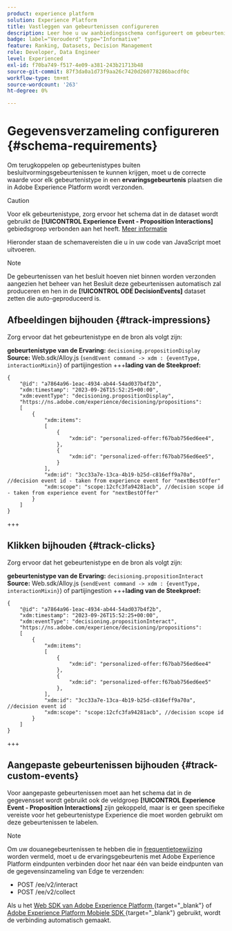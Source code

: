 ```yaml
---
product: experience platform
solution: Experience Platform
title: Vastleggen van gebeurtenissen configureren
description: Leer hoe u uw aanbiedingsschema configureert om gebeurtenissen vast te leggen
badge: label="Verouderd" type="Informative"
feature: Ranking, Datasets, Decision Management
role: Developer, Data Engineer
level: Experienced
exl-id: f70ba749-f517-4e09-a381-243b21713b48
source-git-commit: 87f3da0a1d73f9aa26c7420d260778286bacdf0c
workflow-type: tm+mt
source-wordcount: '263'
ht-degree: 0%

---
```


# Gegevensverzameling configureren {#schema-requirements}

Om terugkoppelen op gebeurtenistypes buiten besluitvormingsgebeurtenissen te kunnen krijgen, moet u de correcte waarde voor elk gebeurtenistype in een **ervaringsgebeurtenis** plaatsen die in Adobe Experience Platform wordt verzonden.

>[!CAUTION]
>
>Voor elk gebeurtenistype, zorg ervoor het schema dat in de dataset wordt gebruikt de **[!UICONTROL Experience Event - Proposition Interactions]** gebiedsgroep verbonden aan het heeft. [Meer informatie](create-dataset.md)

Hieronder staan de schemavereisten die u in uw code van JavaScript moet uitvoeren.

>[!NOTE]
>
>De gebeurtenissen van het besluit hoeven niet binnen worden verzonden aangezien het beheer van het Besluit deze gebeurtenissen automatisch zal produceren en hen in de **[!UICONTROL ODE DecisionEvents]** dataset <!--to check--> zetten die auto-geproduceerd is.

## Afbeeldingen bijhouden {#track-impressions}

Zorg ervoor dat het gebeurtenistype en de bron als volgt zijn:

**gebeurtenistype van de Ervaring:** `decisioning.propositionDisplay`
**Source:** Web.sdk/Alloy.js (`sendEvent command -> xdm : {eventType, interactionMixin}`) of partijingestion
+++**lading van de Steekproef:**

```
{
    "@id": "a7864a96-1eac-4934-ab44-54ad037b4f2b",
    "xdm:timestamp": "2023-09-26T15:52:25+00:00",
    "xdm:eventType": "decisioning.propositionDisplay",
    "https://ns.adobe.com/experience/decisioning/propositions":
    [
        {
            "xdm:items":
            [
                {
                    "xdm:id": "personalized-offer:f67bab756ed6ee4",
                },
                {
                    "xdm:id": "personalized-offer:f67bab756ed6ee5",
                }
            ],
            "xdm:id": "3cc33a7e-13ca-4b19-b25d-c816eff9a70a", //decision event id - taken from experience event for "nextBestOffer"
            "xdm:scope": "scope:12cfc3fa94281acb", //decision scope id - taken from experience event for "nextBestOffer"
        }
    ]
}
```

+++

## Klikken bijhouden {#track-clicks}

Zorg ervoor dat het gebeurtenistype en de bron als volgt zijn:

**gebeurtenistype van de Ervaring:** `decisioning.propositionInteract`
**Source:** Web.sdk/Alloy.js (`sendEvent command -> xdm : {eventType, interactionMixin}`) of partijingestion
+++**lading van de Steekproef:**

```
{
    "@id": "a7864a96-1eac-4934-ab44-54ad037b4f2b",
    "xdm:timestamp": "2023-09-26T15:52:25+00:00",
    "xdm:eventType": "decisioning.propositionInteract",
    "https://ns.adobe.com/experience/decisioning/propositions":
    [
        {
            "xdm:items":
            [
                {
                    "xdm:id": "personalized-offer:f67bab756ed6ee4"
                },
                {
                    "xdm:id": "personalized-offer:f67bab756ed6ee5"
                },
            ],
            "xdm:id": "3cc33a7e-13ca-4b19-b25d-c816eff9a70a", //decision event id
            "xdm:scope": "scope:12cfc3fa94281acb", //decision scope id
        }
    ]
}
```

+++

## Aangepaste gebeurtenissen bijhouden {#track-custom-events}

Voor aangepaste gebeurtenissen moet aan het schema dat in de gegevensset wordt gebruikt ook de veldgroep **[!UICONTROL Experience Event - Proposition Interactions]** zijn gekoppeld, maar is er geen specifieke vereiste voor het gebeurtenistype Experience die moet worden gebruikt om deze gebeurtenissen te labelen.

>[!NOTE]
>
>Om uw douanegebeurtenissen te hebben die in [ frequentietoewijzing ](../offer-library/add-constraints.md#capping) worden vermeld, moet u de ervaringsgebeurtenis met Adobe Experience Platform eindpunten verbinden door het naar één van beide eindpunten van de gegevensinzameling van Edge te verzenden:
>
>* POST /ee/v2/interact
>* POST /ee/v2/collect
>
>Als u het [ Web SDK van Adobe Experience Platform ](https://experienceleague.adobe.com/docs/experience-platform/edge/home.html){target="_blank"} of [ Adobe Experience Platform Mobiele SDK ](https://experienceleague.adobe.com/docs/platform-learn/data-collection/mobile-sdk/overview.html){target="_blank"} gebruikt, wordt de verbinding automatisch gemaakt.
